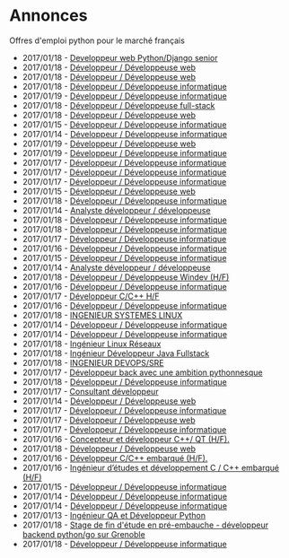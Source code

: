 # Annonces

Offres d'emploi python pour le marché français

* 2017/01/18 - [Developpeur web Python/Django senior](http://www.pyjobs.fr/jobs/details/4647/developpeur-web-python-django-senior "Developpeur web Python/Django senior")
* 2017/01/18 - [Développeur / Développeuse web](http://www.pyjobs.fr/jobs/details/4648/developpeur-developpeuse-web "Développeur / Développeuse web")
* 2017/01/18 - [Développeur / Développeuse web](http://www.pyjobs.fr/jobs/details/4635/developpeur-developpeuse-web "Développeur / Développeuse web")
* 2017/01/18 - [Développeur / Développeuse informatique](http://www.pyjobs.fr/jobs/details/4638/developpeur-developpeuse-informatique "Développeur / Développeuse informatique")
* 2017/01/19 - [Développeur / Développeuse informatique](http://www.pyjobs.fr/jobs/details/4656/developpeur-developpeuse-informatique "Développeur / Développeuse informatique")
* 2017/01/18 - [Développeur / Développeuse full-stack](http://www.pyjobs.fr/jobs/details/4646/developpeur-developpeuse-full-stack "Développeur / Développeuse full-stack")
* 2017/01/18 - [Développeur / Développeuse web](http://www.pyjobs.fr/jobs/details/4637/developpeur-developpeuse-web "Développeur / Développeuse web")
* 2017/01/15 - [Développeur / Développeuse informatique](http://www.pyjobs.fr/jobs/details/4614/developpeur-developpeuse-informatique "Développeur / Développeuse informatique")
* 2017/01/14 - [Développeur / Développeuse informatique](http://www.pyjobs.fr/jobs/details/4608/developpeur-developpeuse-informatique "Développeur / Développeuse informatique")
* 2017/01/19 - [Développeur / Développeuse web](http://www.pyjobs.fr/jobs/details/4654/developpeur-developpeuse-web "Développeur / Développeuse web")
* 2017/01/19 - [Développeur / Développeuse informatique](http://www.pyjobs.fr/jobs/details/4655/developpeur-developpeuse-informatique "Développeur / Développeuse informatique")
* 2017/01/17 - [Développeur / Développeuse informatique](http://www.pyjobs.fr/jobs/details/4627/developpeur-developpeuse-informatique "Développeur / Développeuse informatique")
* 2017/01/17 - [Développeur / Développeuse informatique](http://www.pyjobs.fr/jobs/details/4625/developpeur-developpeuse-informatique "Développeur / Développeuse informatique")
* 2017/01/17 - [Développeur / Développeuse informatique](http://www.pyjobs.fr/jobs/details/4626/developpeur-developpeuse-informatique "Développeur / Développeuse informatique")
* 2017/01/15 - [Développeur / Développeuse web](http://www.pyjobs.fr/jobs/details/4612/developpeur-developpeuse-web "Développeur / Développeuse web")
* 2017/01/18 - [Développeur / Développeuse informatique](http://www.pyjobs.fr/jobs/details/4644/developpeur-developpeuse-informatique "Développeur / Développeuse informatique")
* 2017/01/14 - [Analyste développeur / développeuse](http://www.pyjobs.fr/jobs/details/4607/analyste-developpeur-developpeuse "Analyste développeur / développeuse")
* 2017/01/18 - [Développeur / Développeuse informatique](http://www.pyjobs.fr/jobs/details/4645/developpeur-developpeuse-informatique "Développeur / Développeuse informatique")
* 2017/01/18 - [Développeur / Développeuse informatique](http://www.pyjobs.fr/jobs/details/4643/developpeur-developpeuse-informatique "Développeur / Développeuse informatique")
* 2017/01/17 - [Développeur / Développeuse informatique](http://www.pyjobs.fr/jobs/details/4624/developpeur-developpeuse-informatique "Développeur / Développeuse informatique")
* 2017/01/16 - [Développeur / Développeuse informatique](http://www.pyjobs.fr/jobs/details/4620/developpeur-developpeuse-informatique "Développeur / Développeuse informatique")
* 2017/01/15 - [Développeur / Développeuse informatique](http://www.pyjobs.fr/jobs/details/4613/developpeur-developpeuse-informatique "Développeur / Développeuse informatique")
* 2017/01/14 - [Analyste développeur / développeuse](http://www.pyjobs.fr/jobs/details/4606/analyste-developpeur-developpeuse "Analyste développeur / développeuse")
* 2017/01/18 - [Développeur / Développeuse Windev (H/F)](http://www.pyjobs.fr/jobs/details/4642/developpeur-developpeuse-windev-h-f "Développeur / Développeuse Windev (H/F)")
* 2017/01/16 - [Développeur / Développeuse informatique](http://www.pyjobs.fr/jobs/details/4619/developpeur-developpeuse-informatique "Développeur / Développeuse informatique")
* 2017/01/17 - [Développeur C/C++ H/F](http://www.pyjobs.fr/jobs/details/4634/developpeur-c-c-h-f "Développeur C/C++ H/F")
* 2017/01/16 - [Développeur / Développeuse informatique](http://www.pyjobs.fr/jobs/details/4618/developpeur-developpeuse-informatique "Développeur / Développeuse informatique")
* 2017/01/18 - [INGENIEUR SYSTEMES LINUX](http://www.pyjobs.fr/jobs/details/4653/ingenieur-systemes-linux "INGENIEUR SYSTEMES LINUX")
* 2017/01/14 - [Développeur / Développeuse informatique](http://www.pyjobs.fr/jobs/details/4604/developpeur-developpeuse-informatique "Développeur / Développeuse informatique")
* 2017/01/14 - [Développeur / Développeuse informatique](http://www.pyjobs.fr/jobs/details/4605/developpeur-developpeuse-informatique "Développeur / Développeuse informatique")
* 2017/01/18 - [Ingénieur Linux Réseaux](http://www.pyjobs.fr/jobs/details/4651/ingenieur-linux-reseaux "Ingénieur Linux Réseaux")
* 2017/01/18 - [Ingénieur Développeur Java Fullstack](http://www.pyjobs.fr/jobs/details/4652/ingenieur-developpeur-java-fullstack "Ingénieur Développeur Java Fullstack")
* 2017/01/18 - [INGENIEUR DEVOPS/SRE](http://www.pyjobs.fr/jobs/details/4650/ingenieur-devops-sre "INGENIEUR DEVOPS/SRE")
* 2017/01/17 - [Développeur back avec une ambition pythonnesque](http://www.pyjobs.fr/jobs/details/4633/developpeur-back-avec-une-ambition-pythonnesque "Développeur back avec une ambition pythonnesque")
* 2017/01/18 - [Développeur / Développeuse informatique](http://www.pyjobs.fr/jobs/details/4641/developpeur-developpeuse-informatique "Développeur / Développeuse informatique")
* 2017/01/17 - [Consultant développeur](http://www.pyjobs.fr/jobs/details/4632/consultant-developpeur "Consultant développeur")
* 2017/01/14 - [Développeur / Développeuse web](http://www.pyjobs.fr/jobs/details/4610/developpeur-developpeuse-web "Développeur / Développeuse web")
* 2017/01/17 - [Développeur / Développeuse informatique](http://www.pyjobs.fr/jobs/details/4630/developpeur-developpeuse-informatique "Développeur / Développeuse informatique")
* 2017/01/17 - [Développeur / Développeuse web](http://www.pyjobs.fr/jobs/details/4631/developpeur-developpeuse-web "Développeur / Développeuse web")
* 2017/01/17 - [Développeur / Développeuse informatique](http://www.pyjobs.fr/jobs/details/4629/developpeur-developpeuse-informatique "Développeur / Développeuse informatique")
* 2017/01/16 - [Concepteur et développeur C++/ QT (H/F).](http://www.pyjobs.fr/jobs/details/4622/concepteur-et-developpeur-c-qt-h-f "Concepteur et développeur C++/ QT (H/F).")
* 2017/01/18 - [Développeur / Développeuse web](http://www.pyjobs.fr/jobs/details/4640/developpeur-developpeuse-web "Développeur / Développeuse web")
* 2017/01/16 - [Développeur C/C++ embarqué (H/F).](http://www.pyjobs.fr/jobs/details/4623/developpeur-c-c-embarque-h-f "Développeur C/C++ embarqué (H/F).")
* 2017/01/16 - [Ingénieur d’études et développement C / C++ embarqué (H/F)](http://www.pyjobs.fr/jobs/details/4621/ingenieur-detudes-et-developpement-c-c-embarque-h-f "Ingénieur d’études et développement C / C++ embarqué (H/F)")
* 2017/01/15 - [Développeur / Développeuse informatique](http://www.pyjobs.fr/jobs/details/4617/developpeur-developpeuse-informatique "Développeur / Développeuse informatique")
* 2017/01/14 - [Développeur / Développeuse informatique](http://www.pyjobs.fr/jobs/details/4609/developpeur-developpeuse-informatique "Développeur / Développeuse informatique")
* 2017/01/14 - [Développeur / Développeuse informatique](http://www.pyjobs.fr/jobs/details/4611/developpeur-developpeuse-informatique "Développeur / Développeuse informatique")
* 2017/01/13 - [Ingénieur QA et Développeur Python](http://www.pyjobs.fr/jobs/details/4603/ingenieur-qa-et-developpeur-python "Ingénieur QA et Développeur Python")
* 2017/01/18 - [Stage de fin d'étude en pré-embauche - développeur backend python/go sur Grenoble](http://www.pyjobs.fr/jobs/details/4649/stage-de-fin-detude-en-pre-embauche-developpeur-backend-python-go-sur-grenoble "Stage de fin d'étude en pré-embauche - développeur backend python/go sur Grenoble")
* 2017/01/18 - [Développeur / Développeuse informatique](http://www.pyjobs.fr/jobs/details/4639/developpeur-developpeuse-informatique "Développeur / Développeuse informatique")

